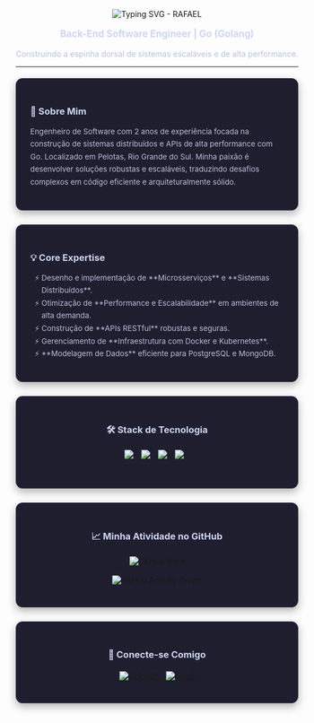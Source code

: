 <div align="center">
  <img src="https://readme-typing-svg.demolab.com?font=Fira+Code&weight=700&size=45&duration=3000&pause=1000&color=89B4FA&center=true&vCenter=true&width=450&lines=RAFAEL" alt="Typing SVG - RAFAEL" />
  <p style="font-size: 1.2em; color: #cdd6f4;">
    <strong>Back-End Software Engineer | Go (Golang)</strong>
  </p>
  <p style="color: #bac2de;">
    Construindo a espinha dorsal de sistemas escaláveis e de alta performance.
  </p>
</div>

---

<div style="display: flex; flex-wrap: wrap; justify-content: space-around; gap: 25px; margin: 20px 0;">

  <div style="flex: 1 1 45%; background-color: #1e1e2e; padding: 25px; border-radius: 12px; box-shadow: 0 6px 15px rgba(0, 0, 0, 0.3); border: 1px solid #313244;">
    <h3 style="color: #cdd6f4; margin-bottom: 15px;">👋 Sobre Mim</h3>
    <p style="color: #bac2de; line-height: 1.7; font-size: 0.95em;">
      Engenheiro de Software com 2 anos de experiência focada na construção de sistemas distribuídos e APIs de alta performance com Go. Localizado em Pelotas, Rio Grande do Sul. Minha paixão é desenvolver soluções robustas e escaláveis, traduzindo desafios complexos em código eficiente e arquiteturalmente sólido.
    </p>
  </div>

  <div style="flex: 1 1 45%; background-color: #1e1e2e; padding: 25px; border-radius: 12px; box-shadow: 0 6px 15px rgba(0, 0, 0, 0.3); border: 1px solid #313244;">
    <h3 style="color: #cdd6f4; margin-bottom: 15px;">💡 Core Expertise</h3>
    <ul style="color: #bac2de; list-style-type: '⚡ '; padding-left: 20px; line-height: 1.7; font-size: 0.95em;">
      <li>Desenho e implementação de **Microsserviços** e **Sistemas Distribuídos**.</li>
      <li>Otimização de **Performance e Escalabilidade** em ambientes de alta demanda.</li>
      <li>Construção de **APIs RESTful** robustas e seguras.</li>
      <li>Gerenciamento de **Infraestrutura com Docker e Kubernetes**.</li>
      <li>**Modelagem de Dados** eficiente para PostgreSQL e MongoDB.</li>
    </ul>
  </div>

  <div style="flex: 1 1 100%; background-color: #1e1e2e; padding: 25px; border-radius: 12px; box-shadow: 0 6px 15px rgba(0, 0, 0, 0.3); border: 1px solid #313244;">
    <h3 style="color: #cdd6f4; text-align: center; margin-bottom: 15px;">🛠️ Stack de Tecnologia</h3>
    <p align="center" style="margin-top: 20px;">
      <img src="https://skillicons.dev/icons?i=go,docker,kubernetes,postgres,mongodb,linux,git,github&perline=8&theme=dark" style="margin-right: 10px; margin-bottom: 10px;">
      <img src="https://img.shields.io/badge/Gin-000000?style=for-the-badge&logo=gin&logoColor=white" style="margin-right: 10px; margin-bottom: 10px;">
      <img src="https://img.shields.io/badge/Echo-000000?style=for-the-badge&logo=echo&logoColor=white" style="margin-right: 10px; margin-bottom: 10px;">
      <img src="https://img.shields.io/badge/SQL-025E8C?style=for-the-badge&logo=Amazon-RDS&logoColor=white" style="margin-right: 10px; margin-bottom: 10px;">
    </p>
  </div>
  
  <div style="flex: 1 1 100%; background-color: #1e1e2e; padding: 25px; border-radius: 12px; box-shadow: 0 6px 15px rgba(0, 0, 0, 0.3); border: 1px solid #313244;">
    <h3 style="color: #cdd6f4; text-align: center; margin-bottom: 15px;">📈 Minha Atividade no GitHub</h3>
    <p align="center" style="margin-top: 20px;">
      <img src="https://github-readme-stats.vercel.app/api?username=rafabuilds&show_icons=true&theme=catppuccin_mocha&include_all_commits=true&count_private=true&card_width=490&hide_border=true&title_color=89b4fa&icon_color=cdd6f4&text_color=bac2de&bg_color=1e1e2e" alt="GitHub Stats">
      <br><br>
      <img src="https://github-readme-activity-graph.vercel.app/graph?username=rafabuilds&bg_color=1e1e2e&color=cdd6f4&line=89b4fa&point=89b4fa&area=true&hide_border=true" alt="GitHub Activity Graph" />
    </p>
  </div>

  <div style="flex: 1 1 100%; background-color: #1e1e2e; padding: 25px; border-radius: 12px; box-shadow: 0 6px 15px rgba(0, 0, 0, 0.3); border: 1px solid #313244;">
    <h3 style="color: #cdd6f4; text-align: center; margin-bottom: 15px;">🔗 Conecte-se Comigo</h3>
    <p align="center" style="margin-top: 20px;">
      <a href="https://linkedin.com/in/rafaelcontreira-analista-de-dados" target="_blank">
        <img src="https://img.shields.io/badge/LinkedIn-0A66C2?style=for-the-badge&logo=linkedin&logoColor=white" alt="LinkedIn">
      </a>
      &nbsp;
      <a href="mailto:rafaelcontreira.dev@hotmail.com">
        <img src="https://img.shields.io/badge/Email-D14836?style=for-the-badge&logo=gmail&logoColor=white" alt="Email">
      </a>
    </p>
  </div>

</div>
